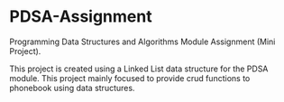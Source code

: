 # PDSA-Assignment
Programming Data Structures and Algorithms Module Assignment (Mini Project).

This project is created using a Linked List data structure for the PDSA module. This project mainly focused to provide crud functions to phonebook using data structures.
